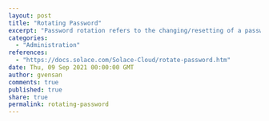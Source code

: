 ```yaml
---
layout: post
title: "Rotating Password"
excerpt: "Password rotation refers to the changing/resetting of a password(s). Rotating a password for an event broker service updates the login credentials to the PubSub+ Broker Manager for that service. As a Cluster Manager Editor, you can rotate passwords for both Editor and Viewer roles. Rotating the password does not impact the PubSub+ Cloud login credentials."
categories:
  - "Administration"
references:
  - "https://docs.solace.com/Solace-Cloud/rotate-password.htm"
date: Thu, 09 Sep 2021 00:00:00 GMT
author: gvensan
comments: true
published: true
share: true
permalink: rotating-password
---
```

